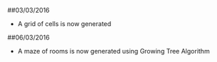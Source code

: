##03/03/2016
* A grid of cells is now generated

##06/03/2016
* A maze of rooms is now generated using Growing Tree Algorithm
